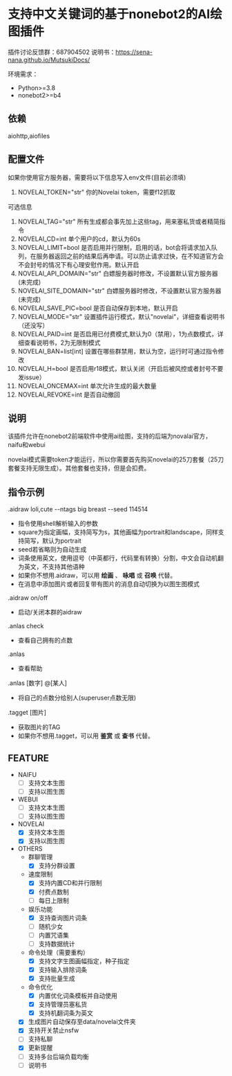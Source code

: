 # 支持中文关键词的基于nonebot2的AI绘图插件
插件讨论反馈群：687904502
说明书：https://sena-nana.github.io/MutsukiDocs/

环境需求：
- Python>=3.8
- nonebot2>=b4
## 依赖
aiohttp,aiofiles
## 配置文件
如果你使用官方服务器，需要将以下信息写入env文件(目前必须填)

1. NOVELAI_TOKEN="str"   你的Novelai token，需要f12抓取

可选信息

1. NOVELAI_TAG="str"   所有生成都会事先加上这些tag，用来塞私货或者精简指令
2. NOVELAI_CD=int   单个用户的cd，默认为60s
3. NOVELAI_LIMIT=bool   是否启用并行限制，启用的话，bot会将请求加入队列，在服务器返回之前的结果后再申请。可以防止请求过快，在不知道官方会不会封号的情况下有心理安慰作用。默认开启
4. NOVELAI_API_DOMAIN="str"  白嫖服务器时修改，不设置默认官方服务器(未完成)
5. NOVELAI_SITE_DOMAIN="str"  白嫖服务器时修改，不设置默认官方服务器(未完成)
6. NOVELAI_SAVE_PIC=bool  是否自动保存到本地，默认开启
7. NOVELAI_MODE="str"   设置插件运行模式，默认"novelai"，详细查看说明书（还没写）
8. NOVELAI_PAID=int   是否启用已付费模式,默认为0（禁用），1为点数模式，详细查看说明书，2为无限制模式
9. NOVELAI_BAN=list[int] 设置在哪些群禁用，默认为空，运行时可通过指令修改
10. NOVELAI_H=bool 是否启用r18模式，默认关闭（开启后被风控或者封号不要发issue）
10. NOVELAI_ONCEMAX=int 单次允许生成的最大数量
10. NOVELAI_REVOKE=int 是否自动撤回

## 说明
该插件允许在nonebot2前端软件中使用ai绘图，支持的后端为novalai官方，naifu和webui

novelai模式需要token才能运行，所以你需要首先购买novelai的25刀套餐（25刀套餐支持无限生成）。其他套餐也支持，但是会扣费。
## 指令示例

.aidraw loli,cute --ntags big breast --seed 114514
- 指令使用shell解析输入的参数
- square为指定画幅，支持简写为s，其他画幅为portrait和landscape，同样支持简写，默认为portrait
- seed若省略则为自动生成
- 词条使用英文，使用逗号（中英都行，代码里有转换）分割，中文会自动机翻为英文，不支持其他语种
- 如果你不想用.aidraw，可以用 **绘画** 、 **咏唱** 或 **召唤** 代替。
- 在消息中添加图片或者回复带有图片的消息自动切换为以图生图模式

.aidraw on/off
- 启动/关闭本群的aidraw

.anlas check
- 查看自己拥有的点数

.anlas
- 查看帮助

.anlas [数字] @[某人]
- 将自己的点数分给别人(superuser点数无限)

.tagget [图片]
- 获取图片的TAG
- 如果你不想用.tagget，可以用 **鉴赏** 或 **查书** 代替。

## FEATURE
- NAIFU
    - [ ] 支持文本生图
    - [ ] 支持以图生图
- WEBUI
    - [ ] 支持文本生图
    - [ ] 支持以图生图
- NOVELAI
    - [x] 支持文本生图
    - [x] 支持以图生图
- OTHERS
    - 群聊管理
        - [x] 支持分群设置
    - 速度限制
        - [x] 支持内置CD和并行限制
        - [x] 付费点数制
        - [ ] 每日上限制
    - 娱乐功能
        - [x] 支持查询图片词条
        - [ ] 随机少女
        - [ ] 内置咒语集
        - [ ] 支持数据统计
    - 命令处理（需要重构）
        - [x] 支持文字生图画幅指定，种子指定
        - [x] 支持输入排除词条
        - [x] 支持批量生成
    - 命令优化
        - [x] 内置优化词条模板并自动使用
        - [x] 支持管理员塞私货
        - [x] 支持机翻词条为英文
    - [x] 生成图片自动保存至data/novelai文件夹
    - [x] 支持开关禁止nsfw
    - [ ] 支持私聊
    - [x] 更新提醒
    - [ ] 支持多台后端负载均衡
    - [ ] 说明书